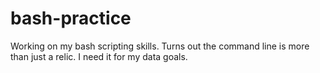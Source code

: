 # bash-practice
Working on my bash scripting skills. Turns out the command line is more than just a relic. I need it for my data goals. 
